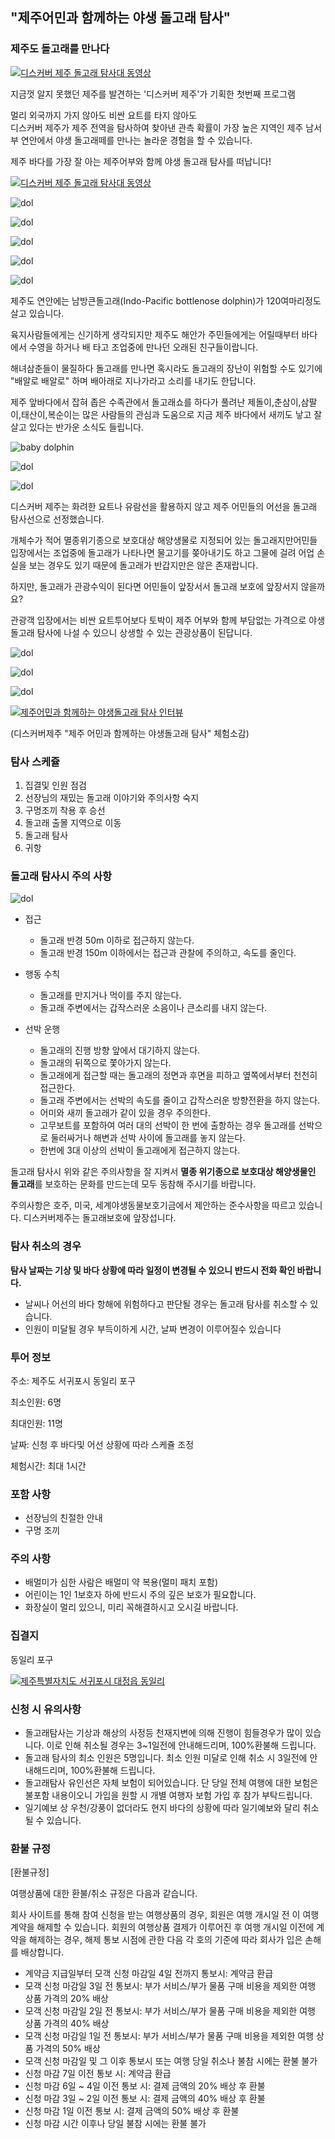 



## "제주어민과 함께하는 야생 돌고래 탐사"
### 제주도 돌고래를 만나다


[![디스커버 제주 돌고래 탐사대 동영상](https://img.youtube.com/vi/EyehYqUnVz4/0.jpg)](https://www.youtube.com/watch?v=EyehYqUnVz4)



지금껏 알지 못했던 제주를 발견하는 
'디스커버 제주'가 기획한 첫번째 프로그램 
 
멀리 외국까지 가지 않아도 
비싼 요트를 타지 않아도  
디스커버 제주가 제주 전역을 탐사하여 찾아낸 
관측 확률이 가장 높은 지역인 
제주 남서부 연안에서 야생 돌고래떼를 만나는 
놀라운 경험을 할 수 있습니다. 




 
제주 바다를 가장 잘 아는 제주어부와 함께 
야생 돌고래 탐사를 떠납니다!


[![디스커버 제주 돌고래 탐사대 동영상](https://img.youtube.com/vi/sBhUxjRW4NU/0.jpg)](https://www.youtube.com/watch?v=sBhUxjRW4NU)

![dol](https://s5.postimg.org/wvnpyiuk7/IMG_0316.jpg#center)

![dol](https://s5.postimg.org/8d0oxn6kn/IMG_7701.jpg#center)

![dol](https://s5.postimg.org/opaqndkw7/dol12.jpg#center)

![dol](https://s5.postimg.org/hcqa1em9j/IMG_0676.jpg?1#center)

![dol](https://s5.postimg.org/r67he7odz/IMG_0616.jpg#center)



제주도 연안에는 남방큰돌고래(Indo-Pacific bottlenose dolphin)가 120여마리정도 살고 있습니다. 
 
육지사람들에게는 신기하게 생각되지만 제주도 해안가 주민들에게는 
어릴때부터 바다에서 수영을 하거나 배 타고 조업중에 만나던 오래된 친구들이랍니다.   
 
해녀삼춘들이 물질하다 돌고래를 만나면 혹시라도 돌고래의 장난이 위험할 수도 있기에 
"배알로 배알로" 하며 배아래로 지나가라고 소리를 내기도 한답니다.
 
제주 앞바다에서 잡혀 좁은 수족관에서 돌고래쇼를 하다가 풀려난
제돌이,춘삼이,삼팔이,태산이,복순이는 많은 사람들의 관심과 도움으로
지금 제주 바다에서 새끼도 낳고 잘 살고 있다는 반가운 소식도 들립니다.

![baby dolphin](https://s5.postimg.org/os3t1p3bb/image.jpg#center)

![dol](https://s5.postimg.org/8tcpslfk7/dol11.jpg#center)

![dol](https://s5.postimg.org/dnk00x1yv/IMG_1136_-.jpg#center)



디스커버 제주는 화려한 요트나 유람선을 활용하지 않고 제주 어민들의 어선을 돌고래 탐사선으로 선정했습니다.

개체수가 적어 멸종위기종으로 보호대상 해양생물로 지정되어 있는 돌고래지만어민들 입장에서는 조업중에 돌고래가 나타나면 물고기를 쫒아내기도 하고 그물에 걸려 어업 손실을 보는 경우도 있기 때문에 돌고래가 반갑지만은 않은 존재랍니다.

하지만, 돌고래가 관광수익이 된다면 어민들이 앞장서서 돌고래 보호에 앞장서지 않을까요?

관광객 입장에서는 비싼 요트투어보다 토박이 제주 어부와 함께 부담없는 가격으로 야생 돌고래 탐사에 나설 수 있으니 상생할 수 있는 관광상품이 된답니다.

![dol](https://s5.postimg.org/cxi9yu0w7/IMG_7644.jpg#center)

![dol](https://s5.postimg.org/kty5tbmyv/dol10.jpg#center)

![dol](https://s5.postimg.org/vfi15btaf/dol09.jpg#center)




[![제주어민과 함께하는 야생돌고래 탐사 인터뷰](https://img.youtube.com/vi/urmOEHdnf-w/0.jpg)](https://www.youtube.com/watch?v=urmOEHdnf-w)

(디스커버제주 "제주 어민과 함께하는 야생돌고래 탐사" 체험소감)






### 탐사 스케쥴
1. 집결및 인원 점검
1. 선장님의 재밌는 돌고래 이야기와 주의사항 숙지
1. 구명조끼 착용 후 승선
1. 돌고래 출몰 지역으로 이동
1. 돌고래 탐사
1. 귀항


### 돌고래 탐사시 주의 사항


![dol](https://s5.postimg.org/rdzpogoqf/dol_cution.png#center)




* 접근
  - 돌고래 반경 50m 이하로 접근하지 않는다. 
  - 돌고래 반경 150m 이하에서는 접근과 관찰에 주의하고, 속도를 줄인다.
* 행동 수칙
  - 돌고래를 만지거나 먹이를 주지 않는다. 
  - 돌고래 주변에서는 갑작스러운 소음이나 큰소리를 내지 않는다.

* 선박 운행
  - 돌고래의 진행 방향 앞에서 대기하지 않는다.
  - 돌고래의 뒤쪽으로 쫓아가지 않는다.
  - 돌고래에게 접근할 때는 돌고래의 정면과 후면을 피하고 옆쪽에서부터 천천히 접근한다.
  - 돌고래 주변에서는 선박의 속도를 줄이고 갑작스러운 방향전환을 하지 않는다. 
  - 어미와 새끼 돌고래가 같이 있을 경우 주의한다.
  - 고무보트를 포함하여 여러 대의 선박이 한 번에 출항하는 경우 
    돌고래를 선박으로 둘러싸거나 해변과 선박 사이에 돌고래를 놓지 않는다. 
  - 한번에 3대 이상의 선박이 돌고래에게 접근하지 않는다. 

돌고래 탐사시 위와 같은 주의사항을 잘 지켜서 
**멸종 위기종으로 보호대상 해양생물인 돌고래**를 보호하는 문화를 만드는데 모두 동참해 주시기를 바랍니다.

주의사항은 호주, 미국, 세계야생동물보호기금에서 제안하는 준수사항을 따르고 있습니다.
디스커버제주는 돌고래보호에 앞장섭니다.

### 탐사 취소의 경우
**탐사 날짜는 기상 및 바다 상황에 따라 일정이 변경될 수 있으니 반드시 전화 확인 바랍니다.**

* 날씨나 어선의 바다 항해에 위험하다고 판단될 경우는 돌고래 탐사를 취소할 수 있습니다.
* 인원이 미달될 경우 부득이하게 시간, 날짜 변경이 이루어질수 있습니다

### 투어 정보
주소: 제주도 서귀포시 동일리 포구

최소인원: 6명

최대인원: 11명

날짜: 신청 후 바다및 어선 상황에 따라 스케쥴 조정

체험시간: 최대 1시간

### 포함 사항
- 선장님의 친절한 안내
- 구명 조끼

### 주의 사항
- 배멀미가 심한 사람은 배멀미 약 복용(멀미 패치 포함)
- 어린이는 1인 1보호자 하에 반드시 주의 깊은 보호가 필요합니다.
- 화장실이 멀리 있으니, 미리 꼭해결하시고 오시길 바랍니다.

### 집결지





동일리 포구

[![제주특별자치도 서귀포시 대정읍 동일리](https://ssl.map.naver.com/staticmap/image?version=1.1&crs=EPSG:4326&caller=mw_map&center=126.2402738,33.2257686&level=11&markers=type,default2,126.2402738,33.2257686&baselayer=default&w=565&h=308)](https://m.map.naver.com/search2/site.nhn?query=%EB%8F%99%EC%9D%BC%EB%A6%AC%ED%8F%AC%EA%B5%AC&sm=hty&code=17067976)




### 신청 시 유의사항
- 돌고래탐사는 기상과 해상의 사정등 천재지변에 의해 진행이 힘들경우가 많이 있습니다.
이로 인해 취소될 경우는 3~1일전에 안내해드리며, 100%환불해 드립니다.
- 돌고래 탐사의 최소 인원은 5명입니다. 최소 인원 미달로 인해 취소 시 3일전에 안내해드리며, 100%환불해 드립니다.
- 돌고래탐사 유인선은 자체 보험이 되어있습니다. 단 당일 전체 여행에 대한 보험은 불포함 내용이오니 가입을 원할 시 개별 여행자 보험 가입 후 참가 부탁드립니다.
- 일기예보 상 우천/강풍이 없더라도 현지 바다의 상황에 따라 일기예보와 달리 취소될 수 있습니다.

### 환불 규정
[환불규정]

여행상품에 대한 환불/취소 규정은 다음과 같습니다.

회사 사이트를 통해 참여 신청을 받는 여행상품의 경우, 회원은 여행 개시일 전 이 여행 계약을 해제할 수 있습니다. 회원의 여행상품 결제가 이루어진 후 여행 개시일 이전에 계약을 해제하는 경우, 해제 통보 시점에 관한 다음 각 호의 기준에 따라 회사가 입은 손해를 배상합니다.

* 계약금 지급일부터 모객 신청 마감일 4일 전까지 통보시: 계약금 환급
* 모객 신청 마감일 3일 전 통보시: 부가 서비스/부가 물품 구매 비용을 제외한 여행 상품 가격의 20% 배상
* 모객 신청 마감일 2일 전 통보시: 부가 서비스/부가 물품 구매 비용을 제외한 여행 상품 가격의 40% 배상
* 모객 신청 마감일 1일 전 통보시: 부가 서비스/부가 물품 구매 비용을 제외한 여행 상품 가격의 50% 배상
* 모객 신청 마감일 및 그 이후 통보시 또는 여행 당일 취소나 불참 시에는 환불 불가
* 신청 마감 7일 이전 통보 시: 계약금 환급 
* 신청 마감 6일 ~ 4일 이전 통보 시: 결제 금액의 20% 배상 후 환불 
* 신청 마감 3일 ~ 2일 이전 통보 시: 결제 금액의 40% 배상 후 환불 
* 신청 마감 1일 이전 통보 시: 결제 금액의 50% 배상 후 환불 
* 신청 마감 시간 이후나 당일 불참 시에는 환불 불가
